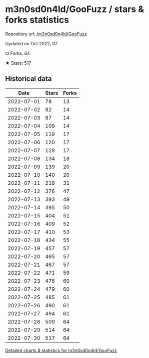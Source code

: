 # m3n0sd0n4ld/GooFuzz / stars & forks statistics

Repository url: [/m3n0sd0n4ld/GooFuzz](https://github.com/m3n0sd0n4ld/GooFuzz)

Updated on Oct 2022, 07

☋ Forks: 64

★ Stars: 517

## Historical data
| Date | Stars | Forks |
|------|-------|-------|
| 2022-07-01 | 78 | 13 | 
| 2022-07-02 | 82 | 14 | 
| 2022-07-03 | 87 | 14 | 
| 2022-07-04 | 109 | 14 | 
| 2022-07-05 | 119 | 17 | 
| 2022-07-06 | 120 | 17 | 
| 2022-07-07 | 128 | 17 | 
| 2022-07-08 | 134 | 18 | 
| 2022-07-09 | 139 | 20 | 
| 2022-07-10 | 140 | 20 | 
| 2022-07-11 | 218 | 31 | 
| 2022-07-12 | 376 | 47 | 
| 2022-07-13 | 393 | 49 | 
| 2022-07-14 | 395 | 50 | 
| 2022-07-15 | 404 | 51 | 
| 2022-07-16 | 409 | 52 | 
| 2022-07-17 | 410 | 53 | 
| 2022-07-18 | 434 | 55 | 
| 2022-07-19 | 457 | 57 | 
| 2022-07-20 | 465 | 57 | 
| 2022-07-21 | 467 | 57 | 
| 2022-07-22 | 471 | 59 | 
| 2022-07-23 | 476 | 60 | 
| 2022-07-24 | 479 | 60 | 
| 2022-07-25 | 485 | 61 | 
| 2022-07-26 | 490 | 61 | 
| 2022-07-27 | 494 | 61 | 
| 2022-07-28 | 509 | 64 | 
| 2022-07-29 | 514 | 64 | 
| 2022-07-30 | 517 | 64 | 


[Detailed charts & statistics for m3n0sd0n4ld/GooFuzz](https://reviewgithub.com/rep/m3n0sd0n4ld/GooFuzz)
